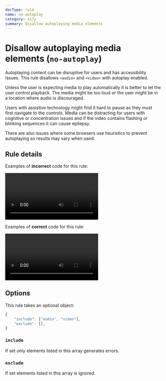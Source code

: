 ```yaml
---
docType: rule
name: no-autoplay
category: a17y
summary: Disallow autoplaying media elements
---
```


# Disallow autoplaying media elements (`no-autoplay`)

Autoplaying content can be disruptive for users and has accessibility issues.
This rule disallows `<audio>` and `<video>` with autoplay enabled.

Unless the user is expecting media to play automatically it is better to let the user control playback.
The media might be too loud or the user might be in a location where audio is discouraged.

Users with assistive technology might find it hard to pause as they must first navigate to the controls.
Media can be distracting for users with cognitive or concentration issues and if the video contains flashing or blinking sequences it can cause epilepsy.

There are also issues where some browsers use heuristics to prevent autoplaying so results may vary when used.

## Rule details

Examples of **incorrect** code for this rule:

<validate name="incorrect" rules="no-autoplay">
	<video autoplay></video>
</validate>

Examples of **correct** code for this rule:

<validate name="correct" rules="no-autoplay">
	<video></video>
</validate>

## Options

This rule takes an optional object:

```javascript
{
	"include": ["audio", "video"],
	"exclude": [],
}
```

### `include`

If set only elements listed in this array generates errors.

### `exclude`

If set elements listed in this array is ignored.
